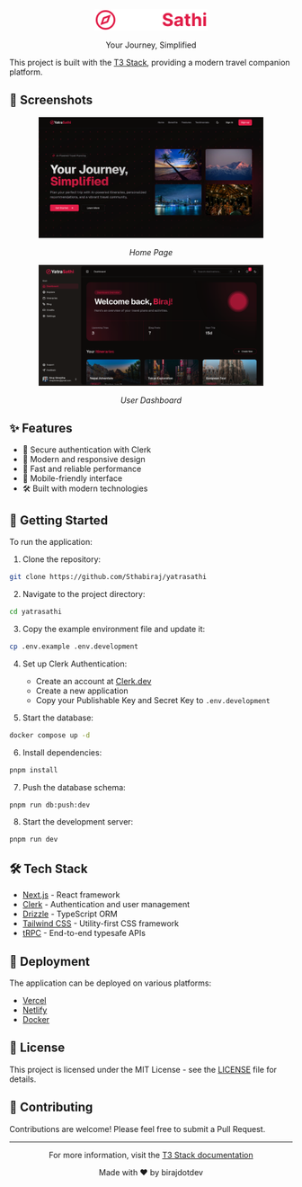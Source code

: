 <div align="center">
  <img src="public/logo.svg" alt="YatraSathi Logo" width="200"/>
  <p>Your Journey, Simplified</p>
</div>

This project is built with the [T3 Stack](https://create.t3.gg/), providing a modern travel companion platform.

## 📸 Screenshots

<div align="center">
  <img src="public/screenshots/home.png" alt="Home Page" width="400"/>
  <p><em>Home Page</em></p>

  <img src="public/screenshots/dashboard.png" alt="Dashboard" width="400"/>
  <p><em>User Dashboard</em></p>

  <!-- Add more screenshots as needed -->
</div>

## ✨ Features

- 🔐 Secure authentication with Clerk
- 🎯 Modern and responsive design
- 🚀 Fast and reliable performance
- 📱 Mobile-friendly interface
- 🛠️ Built with modern technologies

## 🚀 Getting Started

To run the application:

1. Clone the repository:

```sh
git clone https://github.com/Sthabiraj/yatrasathi
```

2. Navigate to the project directory:

```sh
cd yatrasathi
```

3. Copy the example environment file and update it:

```sh
cp .env.example .env.development
```

4. Set up Clerk Authentication:

   - Create an account at [Clerk.dev](https://clerk.dev)
   - Create a new application
   - Copy your Publishable Key and Secret Key to `.env.development`

5. Start the database:

```sh
docker compose up -d
```

6. Install dependencies:

```sh
pnpm install
```

7. Push the database schema:

```sh
pnpm run db:push:dev
```

8. Start the development server:

```sh
pnpm run dev
```

## 🛠️ Tech Stack

- [Next.js](https://nextjs.org) - React framework
- [Clerk](https://clerk.dev) - Authentication and user management
- [Drizzle](https://orm.drizzle.team) - TypeScript ORM
- [Tailwind CSS](https://tailwindcss.com) - Utility-first CSS framework
- [tRPC](https://trpc.io) - End-to-end typesafe APIs

## 🚀 Deployment

The application can be deployed on various platforms:

- [Vercel](https://create.t3.gg/en/deployment/vercel)
- [Netlify](https://create.t3.gg/en/deployment/netlify)
- [Docker](https://create.t3.gg/en/deployment/docker)

## 📝 License

This project is licensed under the MIT License - see the [LICENSE](LICENSE) file for details.

## 🤝 Contributing

Contributions are welcome! Please feel free to submit a Pull Request.

---

<div align="center">
  <p>For more information, visit the <a href="https://create.t3.gg/">T3 Stack documentation</a></p>
  <p>Made with ❤️ by birajdotdev</p>
</div>
